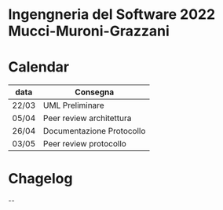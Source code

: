 # Ingengneria del Software 2022 Mucci-Muroni-Grazzani

# Calendar
|data| Consegna |
|-|-|
|22/03|UML Preliminare|
|05/04|Peer review architettura|
|26/04|Documentazione Protocollo|
|03/05|Peer review protocollo|
# Chagelog
--